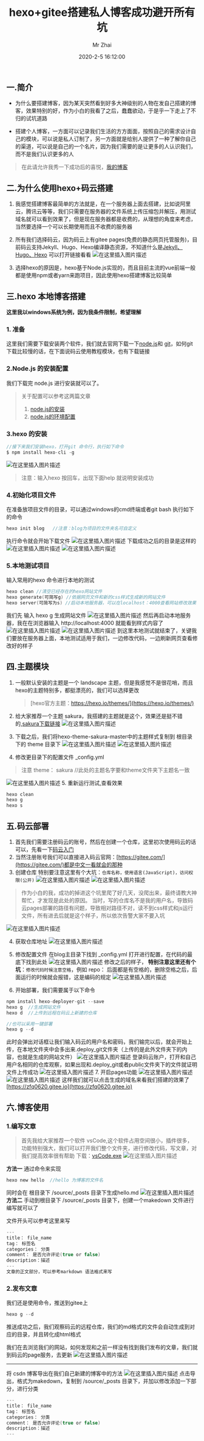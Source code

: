 ﻿---
title: hexo+gitee搭建私人博客成功避开所有坑
author: Mr Zhai
avatar: https://cdn.jsdelivr.net/gh/zfq0620/PicGo/img/DestCropImage.png
authorLink: https://zfq0620.gitee.io/ 
authorAbout: 学习中... 
authorDesc: 学习中...
categories: 技术
date: 2020-2-5 16:12:00
comments: true
tags: 
 - 前端

keywords: 搭建个人博客
description:  搭建个人博客
photos: https://pic2.zhimg.com/v2-f9654b817205f6af3e472af284ecc2b2_1200x500.jpg
---

## 一.简介
- 为什么要搭建博客，因为某天突然看到好多大神级别的人物在发自己搭建的博客，效果特别的好，作为小白的我看了之后，蠢蠢欲动，于是乎一下走上了不归的试坑道路

- 搭建个人博客，一方面可以记录我们生活的方方面面，按照自己的需求设计自己的模块，可以说是私人订制了，另一方面就是给别人提供了一种了解你自己的渠道，可以说是自己的一个名片，因为我们需要的是让更多的人认识我们，而不是我们认识更多的人

>在此请允许我秀一下成功后的喜悦，[我的博客](https://zfq0620.gitee.io/)

## 二.为什么使用hexo+码云搭建
1. 我感觉搭建博客最简单的方法就是，在一个服务器上面去搭建，比如说阿里云，腾讯云等等，我们只需要在服务器的文件系统上传压缩包并解压，用测试域名就可以看到效果了，但是现在服务器都是收费的，从理想的角度来考虑，当然要选择一个可以长期使用而且不收费的服务器

2. 所有我们选择码云，因为码云上有gitee pages(免费的静态网页托管服务)，目前码云支持Jekyll、Hugo、Hexo编译静态资源，不知道什么是[Jekyll、Hugo、Hexo](https://gitee.com/help/articles/4136#article-header0) 可以打开链接看看
![在这里插入图片描述](https://img-blog.csdnimg.cn/20200307165045742.png?x-oss-process=image/watermark,type_ZmFuZ3poZW5naGVpdGk,shadow_10,text_aHR0cHM6Ly9ibG9nLmNzZG4ubmV0L3dlaXhpbl80NTYzMTczOA==,size_16,color_FFFFFF,t_70)
3. 选择hexo的原因是，hexo基于Node.js实现的，而且目前主流的vue前端一般都是使用npm或者yarn来跑项目，因此使用hexo搭建博客比较简单

## 三.hexo 本地博客搭建
**这里我以windows系统为例，因为我条件限制，希望理解**
### 1. 准备
这里我们需要下载安装两个软件，我们就去官网下载一下[node.js](https://nodejs.org/en/)和 [git](https://git-scm.com/download/win)，如何git 下载比较慢的话，在下面说码云使用教程模块，也有下载链接

### 2.Node.js 的安装配置
我们下载完 node.js 进行安装就可以了。
>关于配置可以参考这两篇文章
>1. [node.js的安装](https://mp.weixin.qq.com/s?__biz=MzU3MDI4NTM5Mg==&mid=2247484485&idx=2&sn=643a205068a006fb162c2c1397d42d47&chksm=fcf0887acb87016ca195976dbedb279c1c7f4c579016cca11143f21a6dffbb89080d0cabf44d&scene=21#wechat_redirect)
>2. [node.js的环境配置](https://mp.weixin.qq.com/s?__biz=MzU3MDI4NTM5Mg==&mid=2247484485&idx=3&sn=9f7895c0f5ba0e29b93afdc140bda9e6&chksm=fcf0887acb87016cca4e902de7a501c52368ea52bebbe6e75cb10ea8b784c13f5dcabf042ca3&scene=21#wechat_redirect)

### 3.hexo 的安装
```c
//接下来我们安装hexo，打开git 命令行，执行如下命令
$ npm install hexo-cli -g
```
![在这里插入图片描述](https://img-blog.csdnimg.cn/20200307170441173.png?x-oss-process=image/watermark,type_ZmFuZ3poZW5naGVpdGk,shadow_10,text_aHR0cHM6Ly9ibG9nLmNzZG4ubmV0L3dlaXhpbl80NTYzMTczOA==,size_16,color_FFFFFF,t_70)
>注意：输入hexo 按回车，出现下面help 就说明安装成功
### 4.初始化项目文件
在准备放项目文件的目录，可以通过windows的cmd终端或者git bash 执行如下的命令

```c
hexo init blog   //注意：blog为项目的文件夹名可自定义
```
执行命令就会开始下载文件
![在这里插入图片描述](https://img-blog.csdnimg.cn/20200307171000690.png?x-oss-process=image/watermark,type_ZmFuZ3poZW5naGVpdGk,shadow_10,text_aHR0cHM6Ly9ibG9nLmNzZG4ubmV0L3dlaXhpbl80NTYzMTczOA==,size_16,color_FFFFFF,t_70)
下载成功之后的目录是这样的
![在这里插入图片描述](https://img-blog.csdnimg.cn/2020030719010916.png?x-oss-process=image/watermark,type_ZmFuZ3poZW5naGVpdGk,shadow_10,text_aHR0cHM6Ly9ibG9nLmNzZG4ubmV0L3dlaXhpbl80NTYzMTczOA==,size_16,color_FFFFFF,t_70)
![在这里插入图片描述](https://img-blog.csdnimg.cn/20200307191025235.png?x-oss-process=image/watermark,type_ZmFuZ3poZW5naGVpdGk,shadow_10,text_aHR0cHM6Ly9ibG9nLmNzZG4ubmV0L3dlaXhpbl80NTYzMTczOA==,size_16,color_FFFFFF,t_70)
### 5.本地测试项目
输入常用的hexo 命令进行本地的测试

```c
hexo clean //清空已经存在的hexo网站文件
hexo generate(可简写g) //依据网页文件和新的css样式生成新的网站文件
hexo server(可简写为s) //启动本地服务器，可以在localhost：4000查看网站修改效果
```

我们先 输入 hexo g 生成网站文件
![在这里插入图片描述](https://img-blog.csdnimg.cn/20200307194109630.png?x-oss-process=image/watermark,type_ZmFuZ3poZW5naGVpdGk,shadow_10,text_aHR0cHM6Ly9ibG9nLmNzZG4ubmV0L3dlaXhpbl80NTYzMTczOA==,size_16,color_FFFFFF,t_70)
然后再启动本地服务器，我在在浏览器输入 http://localhost:4000 就能看到样式内容了
![在这里插入图片描述](https://img-blog.csdnimg.cn/20200307194337111.png)
![在这里插入图片描述](https://img-blog.csdnimg.cn/20200307194654587.png?x-oss-process=image/watermark,type_ZmFuZ3poZW5naGVpdGk,shadow_10,text_aHR0cHM6Ly9ibG9nLmNzZG4ubmV0L3dlaXhpbl80NTYzMTczOA==,size_16,color_FFFFFF,t_70)
到这里本地测试就结束了，关键我们要放在服务器上面，本地测试适用于我们，一边修改代码，一边刷新网页查看修改好的样子

## 四.主题模块
1. 一般默认安装的主题是一个 landscape 主题，但是我感觉不是很花哨，而且hexo的主题特别多，都挺漂亮的，我们可以选择更改
	>[hexo官方主题：https://hexo.io/themes/](https://hexo.io/themes/)

2. 给大家推荐一个主题 sakura，我搭建的主题就是这个，效果还是挺不错的,[sakura下载链接](https://github.com/honjun/hexo-theme-sakura)
![在这里插入图片描述](https://img-blog.csdnimg.cn/20200307223006950.png?x-oss-process=image/watermark,type_ZmFuZ3poZW5naGVpdGk,shadow_10,text_aHR0cHM6Ly9ibG9nLmNzZG4ubmV0L3dlaXhpbl80NTYzMTczOA==,size_16,color_FFFFFF,t_70)

3. 下载之后，我们将hexo-theme-sakura-master中的主题样式复制到 根目录下的 theme 目录下
![在这里插入图片描述](https://img-blog.csdnimg.cn/20200307222330953.png)
![在这里插入图片描述](https://img-blog.csdnimg.cn/2020030722243065.png)
4. 修改更目录下的配置文件 _config.yml

>注意
>theme： sakura    //此处的主题名字要和theme文件夹下主题名一致

![在这里插入图片描述](https://img-blog.csdnimg.cn/20200307222845632.png?x-oss-process=image/watermark,type_ZmFuZ3poZW5naGVpdGk,shadow_10,text_aHR0cHM6Ly9ibG9nLmNzZG4ubmV0L3dlaXhpbl80NTYzMTczOA==,size_16,color_FFFFFF,t_70)
5. 重新运行测试,查看效果

```c
hexo clean
hexo g
hexo s
```

## 五.码云部署
1. 首先我们需要注册码云的账号，然后在创建一个仓库，这里初次使用码云的话可以，先看一下[码云入门](https://blog.csdn.net/weixin_45631738/article/details/104414876)
2. 当然注册账号我们可以直接进入码云官网：[https://gitee.com/](https://gitee.com/)都是中文一看就会的那种
3. 创建仓库
	特别要注意这里有个大坑：`仓库名称，使用语言(JavaScript)，访问权限(公开)`
	![在这里插入图片描述](https://img-blog.csdnimg.cn/20200307201109990.png?x-oss-process=image/watermark,type_ZmFuZ3poZW5naGVpdGk,shadow_10,text_aHR0cHM6Ly9ibG9nLmNzZG4ubmV0L3dlaXhpbl80NTYzMTczOA==,size_16,color_FFFFFF,t_70)
![在这里插入图片描述](https://img-blog.csdnimg.cn/20200307201826785.png?x-oss-process=image/watermark,type_ZmFuZ3poZW5naGVpdGk,shadow_10,text_aHR0cHM6Ly9ibG9nLmNzZG4ubmV0L3dlaXhpbl80NTYzMTczOA==,size_16,color_FFFFFF,t_70)
>作为小白的我，成功的掉进这个坑里爬了好几天，没爬出来，最终请教大神帮忙，才发现是此处的原因。
>当时，写的仓库名不是我的用户名，导致码云pages部署的路径有问题，导致相对路径不对，读不到css样式和js运行文件，所有进去后就是这个样子，所以依次告警大家不要入坑

![在这里插入图片描述](https://img-blog.csdnimg.cn/20200307224725494.png?x-oss-process=image/watermark,type_ZmFuZ3poZW5naGVpdGk,shadow_10,text_aHR0cHM6Ly9ibG9nLmNzZG4ubmV0L3dlaXhpbl80NTYzMTczOA==,size_16,color_FFFFFF,t_70)



4. 获取仓库地址
	![在这里插入图片描述](https://img-blog.csdnimg.cn/20200307202408310.png?x-oss-process=image/watermark,type_ZmFuZ3poZW5naGVpdGk,shadow_10,text_aHR0cHM6Ly9ibG9nLmNzZG4ubmV0L3dlaXhpbl80NTYzMTczOA==,size_16,color_FFFFFF,t_70)
5. 修改配置文件 在blog主目录下找到 _config.yml 打开进行配置，在代码的最底下找到此处
	![在这里插入图片描述](https://img-blog.csdnimg.cn/20200307202747687.png)
	修改之后的样子，
	**特别注意这里还有个坑**：`修改代码时候注意空格`，例如 repo： 后面都是有空格的，删除空格之后，后面运行的时候就会报错，这是编码的规定
![在这里插入图片描述](https://img-blog.csdnimg.cn/20200307203008590.png)

6. 开始部署，我们需要属于以下命令
	

```C
npm install hexo-deployer-git --save
hexo g  //生成网站文件
hexo d  //上传到远程在码云上新建的仓库

//也可以采用一键部署
hexo g --d
```

此时会弹出对话框让我们输入码云的用户名和密码，我们输完以后，就会开始上传，在本地文件夹中会多出来.deploy_git文件夹（上传的是此外文件夹下的内容，也就是生成的网站文件）
![在这里插入图片描述](https://img-blog.csdnimg.cn/20200307205213501.png?x-oss-process=image/watermark,type_ZmFuZ3poZW5naGVpdGk,shadow_10,text_aHR0cHM6Ly9ibG9nLmNzZG4ubmV0L3dlaXhpbl80NTYzMTczOA==,size_16,color_FFFFFF,t_70)
登录码云账户，打开和自己用户名相同的仓库观察，如果出现和.deploy_git或者public文件夹下的文件就证明文件上传成功
![在这里插入图片描述](https://img-blog.csdnimg.cn/20200307205625309.png?x-oss-process=image/watermark,type_ZmFuZ3poZW5naGVpdGk,shadow_10,text_aHR0cHM6Ly9ibG9nLmNzZG4ubmV0L3dlaXhpbl80NTYzMTczOA==,size_16,color_FFFFFF,t_70)
7. 开启pages功能
![在这里插入图片描述](https://img-blog.csdnimg.cn/20200307210149690.png?x-oss-process=image/watermark,type_ZmFuZ3poZW5naGVpdGk,shadow_10,text_aHR0cHM6Ly9ibG9nLmNzZG4ubmV0L3dlaXhpbl80NTYzMTczOA==,size_16,color_FFFFFF,t_70)
![在这里插入图片描述](https://img-blog.csdnimg.cn/20200307210929528.png?x-oss-process=image/watermark,type_ZmFuZ3poZW5naGVpdGk,shadow_10,text_aHR0cHM6Ly9ibG9nLmNzZG4ubmV0L3dlaXhpbl80NTYzMTczOA==,size_16,color_FFFFFF,t_70)
	这样我们就可以点击生成的域名来看我们搭建的效果了[https://zfq0620.gitee.io](https://zfq0620.gitee.io)


## 六.博客使用
### 1.编写文章
>首先我给大家推荐一个软件 vsCode,这个软件占用空间很小，插件很多，功能特别强大，我们可以打开我们整个文件夹，进行修改代码，写文章，对我们提高效率很有帮助
>下载：[vsCode.exe](https://www.lanzous.com/ia2kt9a)
>![在这里插入图片描述](https://img-blog.csdnimg.cn/20200309100627872.png?x-oss-process=image/watermark,type_ZmFuZ3poZW5naGVpdGk,shadow_10,text_aHR0cHM6Ly9ibG9nLmNzZG4ubmV0L3dlaXhpbl80NTYzMTczOA==,size_16,color_FFFFFF,t_70)

**方法一**
通过命令来实现

```c
hexo new hello  //hello 为博客的文件名
```
同时会在 根目录下 /source/_posts 目录下生成hello.md
![在这里插入图片描述](https://img-blog.csdnimg.cn/20200307213138179.png?x-oss-process=image/watermark,type_ZmFuZ3poZW5naGVpdGk,shadow_10,text_aHR0cHM6Ly9ibG9nLmNzZG4ubmV0L3dlaXhpbl80NTYzMTczOA==,size_16,color_FFFFFF,t_70)
**方法二**
手动到根目录下 /source/_posts 目录下，创建一个makedown 文件进行编写就可以了

文件开头可以参考这里来写
```c
---
title： file_name
tag： 标签名
categories： 分类
comment： 是否允许评论(true or false)
description：描述
---
文章的正文部分，可以参考markdown 语法格式来写
```

### 2.发布文章
我们还是使用命令，推送到gitee上

```c
hexo g --d
```
推送成功之后，我们观察码云的远程仓库，我们的md格式的文件会自动生成到对应的目录，并且转化成html格式

我们在去浏览我们的网站，如何发现和之前一样没有找到我们发布的文章，我们就到码云的page服务，去更新
![在这里插入图片描述](https://img-blog.csdnimg.cn/20200307215838546.png?x-oss-process=image/watermark,type_ZmFuZ3poZW5naGVpdGk,shadow_10,text_aHR0cHM6Ly9ibG9nLmNzZG4ubmV0L3dlaXhpbl80NTYzMTczOA==,size_16,color_FFFFFF,t_70)
***
将 csdn 博客导出在我们自己新建的博客中的方法
![在这里插入图片描述](https://img-blog.csdnimg.cn/20200307220217873.png)
点击导出，格式为makedown，复制到 /source/_posts 目录下，并加以修改添加一下部分，进行分类
```c
---
title： file_name
tag： 标签名
categories： 分类
comment： 是否允许评论(true or false)
description：描述
---
```




